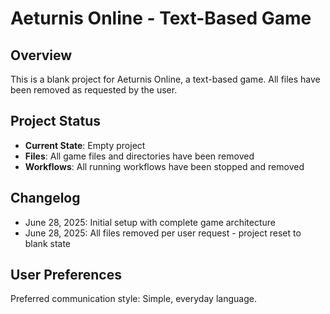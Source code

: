 # Aeturnis Online - Text-Based Game

## Overview

This is a blank project for Aeturnis Online, a text-based game. All files have been removed as requested by the user.

## Project Status

- **Current State**: Empty project
- **Files**: All game files and directories have been removed
- **Workflows**: All running workflows have been stopped and removed

## Changelog

- June 28, 2025: Initial setup with complete game architecture
- June 28, 2025: All files removed per user request - project reset to blank state

## User Preferences

Preferred communication style: Simple, everyday language.